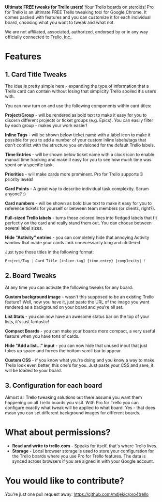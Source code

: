 **Ultimate FREE tweaks for Trello users!** Your Trello boards on steroids!
Pro for Trello is an ultimate FREE Trello tweaking tool for Google Chrome. It comes packed with features and you can customize it for each individual board, choosing what you want to tweak and what not.

We are not affiliated, associated, authorized, endorsed by or in any way officially connected to [Trello, Inc.](http://www.trello.com).

# Features

## 1. Card Title Tweaks

The idea is pretty simple here - expanding the type of information that a Trello card can contain without losing that simplicity Trello spoiled it's users with.

You can now turn on and use the following components within card titles:

**Project/Group** - will be rendered as bold text to make it easy for you to discern different projects or ticket groups (e.g. Epics). You can easily filter by each group - makes your work easier!

**Inline Tags** - will be shown below ticket name with a label icon to make it possible for you to add a number of your custom inline labels/tags that don't conflict with the structure you envisioned for the default Trello labels.

**Time Entries** - will be shown below ticket name with a clock icon to enable manual time tracking and make it easy for you to see how much time was spent on a specific task.

**Priorities** - will make cards more prominent. Pro for Trello supports 3 priority levels!

**Card Points** - A great way to describe individual task complexity. Scrum anyone? :)

**Card numbers** - will be shown as bold blue text to make it easy for you to reference tickets for yourself or between team members (or clients, right?).

**Full-sized Trello labels** - turns those colored lines into fledged labels that fit perfectly on the card and really stand them out. You can choose between several label sizes.

**Hide "Activity" entries** - you can completely hide that annoying Activity window that made your cards look unnecessarily long and cluttered

Just type those titles in the following format:

```
Project/Tag | Card Title [inline-tag] {time-entry} |complexity| !
```

## 2. Board Tweaks

At any time you can activate the following tweaks for any board:

**Custom background image** - wasn't this supposed to be an existing Trello feature? Well, now you have it, just paste the URL of the image you want rendered as a background on your board and you're all set.

**List Stats** - you can now have an awesome status bar on the top of your lists, it's just fantastic!

**Compact Boards** - you can make your boards more compact, a very useful feature when you have tons of cards.

**Hide "Add a list..." input** - you can now hide that unused input that just takes up space and forces the bottom scroll bar to appear

**Custom CSS** - if you know what you're doing and you know a way to make Trello look even better, this one's for you. Just paste your CSS and save, it will be loaded to your board.

## 3. Configuration for each board

Almost all Trello tweaking solutions out there assume you want them happening on all Trello boards you visit. With Pro for Trello you can configure exactly what tweak will be applied to what board. Yes - that does mean you can set different background images for different boards.

# What about permissions?

* **Read and write to trello.com** - Speaks for itself, that's where Trello lives.
* **Storage** - Local browser storage is used to store your configuration for the Trello boards where you use Pro for Trello features. The data is synced across browsers if you are signed in with your Google account.

# You would like to contribute?

You're just one pull request away:
https://github.com/mdjekic/pro4trello
